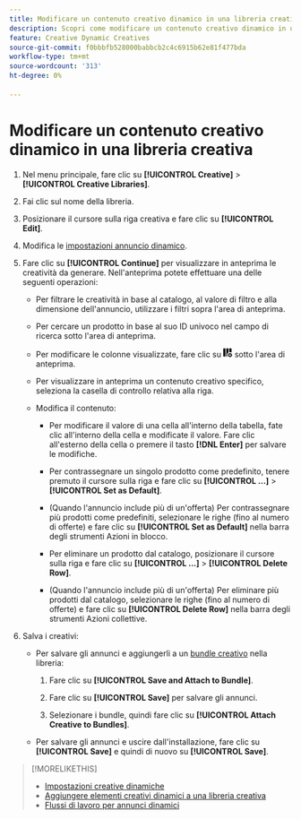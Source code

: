 ```yaml
---
title: Modificare un contenuto creativo dinamico in una libreria creativa
description: Scopri come modificare un contenuto creativo dinamico in una libreria creativa.
feature: Creative Dynamic Creatives
source-git-commit: f0bbbfb528000babbcb2c4c6915b62e81f477bda
workflow-type: tm+mt
source-wordcount: '313'
ht-degree: 0%

---
```


# Modificare un contenuto creativo dinamico in una libreria creativa

1. Nel menu principale, fare clic su **[!UICONTROL Creative]** > **[!UICONTROL Creative Libraries]**.

1. Fai clic sul nome della libreria.

1. Posizionare il cursore sulla riga creativa e fare clic su **[!UICONTROL Edit]**.

1. Modifica le [impostazioni annuncio dinamico](creative-settings-dynamic.md).

1. Fare clic su **[!UICONTROL Continue]** per visualizzare in anteprima le creatività da generare. Nell&#39;anteprima potete effettuare una delle seguenti operazioni:

   * Per filtrare le creatività in base al catalogo, al valore di filtro <!-- explain more--> e alla dimensione dell&#39;annuncio, utilizzare i filtri sopra l&#39;area di anteprima.

   * Per cercare un prodotto in base al suo ID univoco nel campo di ricerca sotto l&#39;area di anteprima.

   * Per modificare le colonne visualizzate, fare clic su ![Filtro colonna](/help/creative/assets/custom-columns.png "Filtro colonna") sotto l&#39;area di anteprima.

   * Per visualizzare in anteprima un contenuto creativo specifico, seleziona la casella di controllo relativa alla riga.

   * Modifica il contenuto:

      * Per modificare il valore di una cella all&#39;interno della tabella, fate clic all&#39;interno della cella e modificate il valore. Fare clic all&#39;esterno della cella o premere il tasto **[!DNL Enter]** per salvare le modifiche.

      * Per contrassegnare un singolo prodotto come predefinito<!--Explain what this means. -->, tenere premuto il cursore sulla riga e fare clic su **[!UICONTROL ...]** > **[!UICONTROL Set as Default]**.

      * (Quando l&#39;annuncio include più di un&#39;offerta) Per contrassegnare più prodotti come predefiniti, selezionare le righe (fino al numero di offerte) e fare clic su **[!UICONTROL Set as Default]** nella barra degli strumenti Azioni in blocco.

      * Per eliminare un prodotto dal catalogo, posizionare il cursore sulla riga e fare clic su **[!UICONTROL ...]** > **[!UICONTROL Delete Row]**.

      * (Quando l&#39;annuncio include più di un&#39;offerta) Per eliminare più prodotti dal catalogo, selezionare le righe (fino al numero di offerte) e fare clic su **[!UICONTROL Delete Row]** nella barra degli strumenti Azioni collettive.

1. Salva i creativi:

   * Per salvare gli annunci e aggiungerli a un [bundle creativo](bundle-manage.md) nella libreria:

      1. Fare clic su **[!UICONTROL Save and Attach to Bundle]**.

      1. Fare clic su **[!UICONTROL Save]** per salvare gli annunci.

      1. Selezionare i bundle, quindi fare clic su **[!UICONTROL Attach Creative to Bundles]**.

   * Per salvare gli annunci e uscire dall&#39;installazione, fare clic su **[!UICONTROL Save]** e quindi di nuovo su **[!UICONTROL Save]**.

>[!MORELIKETHIS]
>
>* [Impostazioni creative dinamiche](creative-settings-dynamic.md)
>* [Aggiungere elementi creativi dinamici a una libreria creativa](creative-add-dynamic.md)
>* [Flussi di lavoro per annunci dinamici](/help/creative/introduction/workflow-dynamic-ads.md)
